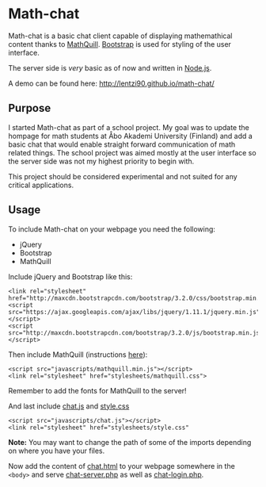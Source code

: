 # Math-chat
Math-chat is a basic chat client capable of displaying mathemathical content thanks to [MathQuill](https://github.com/mathquill/mathquill#readme).
[Bootstrap](http://getbootstrap.com/) is used for styling of the user interface.

The server side is *very* basic as of now and written in [Node.js](https://nodejs.org/en/).

A demo can be found here: http://lentzi90.github.io/math-chat/

## Purpose
I started Math-chat as part of a school project. My goal was to update the hompage for math students at Åbo Akademi University (Finland) and add a basic chat that would enable straight forward communication of math related things.
The school project was aimed mostly at the user interface so the server side was not my highest priority to begin with.

This project should be considered experimental and not suited for any critical applications.

## Usage
To include Math-chat on your webpage you need the following:
- jQuery
- Bootstrap
- MathQuill

Include jQuery and Bootstrap like this:
```
<link rel="stylesheet" href="http://maxcdn.bootstrapcdn.com/bootstrap/3.2.0/css/bootstrap.min.css">
<script src="https://ajax.googleapis.com/ajax/libs/jquery/1.11.1/jquery.min.js"></script>
<script src="http://maxcdn.bootstrapcdn.com/bootstrap/3.2.0/js/bootstrap.min.js"></script>
```
Then include MathQuill (instructions [here](https://github.com/mathquill/mathquill#usage)):
```
<script src="javascripts/mathquill.min.js"></script>
<link rel="stylesheet" href="stylesheets/mathquill.css">
```
Remember to add the fonts for MathQuill to the server!

And last include [chat.js] and [style.css]

[chat.js]: https://github.com/lentzi90/math-chat/blob/master/javascripts/chat.js
[style.css]: https://github.com/lentzi90/math-chat/blob/master/stylesheets/style.css
```
<script src="javascripts/chat.js"></script>
<link rel="stylesheet" href="stylesheets/style.css"
```
**Note:** You may want to change the path of some of the imports depending on where you have your files.

Now add the content of [chat.html] to your webpage somewhere in the `<body>` and serve [chat-server.php] as well as [chat-login.php].

[chat.html]: https://github.com/lentzi90/math-chat/blob/master/html/chat.html
[chat-server.php]: https://github.com/lentzi90/math-chat/blob/master/chat_server/chat-server.php
[chat-login.php]: https://github.com/lentzi90/math-chat/blob/master/chat_server/chat-login.php
